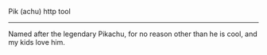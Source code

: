 Pik (achu) http tool

-------

Named after the legendary Pikachu, for no reason other than he is cool, and my kids love him.